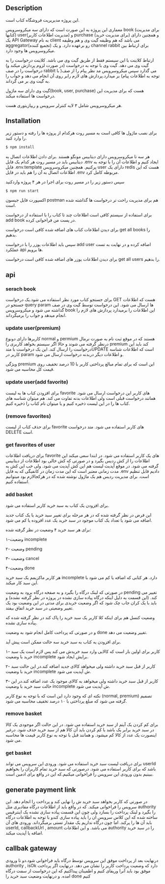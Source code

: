 ## Description

این پروژه مدیریریت فروشگاه کتاب است.

 معماری این پروژه به این صورت است که دارای سه میکروسرویس book (برای مدیریت کتابها)  user(مدیریت اطلاعات کاربر)  و purchase (برای مدیریت خرید)  و همچنین دارای یک API Gateway به نام client می باشد که هم وظیفه گیت وی  و هم وظیفه aggregator(تجمیع کننده) رو برعهده دارد.
و یک channel rabbit برای ارتباط بین میکروسرویس ها  وجود دارد.

ارتباط کلاینت  با این سیستم فقط از طریق گیت وی می باشد. کلاینت درخواست را به گیت وی می دهد. گیت وی با توجه به درخواست (در صورت لزوم پردازش میکند و) درخواست را در صف rabbit می گذارد سپس میکروسرویس مد نظر پیام را از صف( با توجه به اطلاعات پیام) بر میدارد.پردازش های لازم رابر روی آن انجام می دهد و جواب را به گیت وی بر می گرداند.

گیت وی دارای سه ماژول(book, user, purchase) هست که برای مدیریت این درخواست ها استفاده میکند.

هر میکروسرویس شامل ۳ لایه کنترلر سرویس و ریپازیتوری هست.

## Installation


برای نصب ماژول ها کافی است به مسیر روت هرکدام از پروژه ها را رفته و دستور زیر را وارد کنید.

```bash
$ npm install
```
 

هر سه تا میکروسرویس دارای دیتابیس مونگو هستند .برای دادن اطلاعات اتصال به دیتابیس باید در مسیر روت هر کدام یک فایل .env ایجاد کنیم و اطلاعات آن را با توجه به فایل .env.template پرکنیم.
همچنین میکروسرویس user دارای یک redis هست که این اطلاعات اتصال به آن را هم باید در فایل .env مربوطه کامل کرد.

سپس دستور زیر را در مسیر روت برای اجرا در هر ۴ پروژه واردکنید

```bash
$ npm run start
```

اکسپورت فایل جیسون postman هم برای مدیریت راحت تر درخواست ها گذاشته شده است.

برای استفاده از سیستم کافی است اطلاعات چند تا کتاب را با استفاده از درخواست add book در پست من  فراخوانی کرده. 

برای دیدن اطلاعات کتاب های اضافه شده کافی است درخواست get all books را بدهیم.

 سپس باید اطلاعات یوزر را با درخواست add user اضافه کرده و در نهایت به تست عملکرد api ها  برویم.

برای دیدن اطلاعات یوزر های اضافه شده کافی است درخواست get all users را بدهیم.
## api

### serach book
برای جستجو کتاب مورد نظر استفاده می شود.یک درخواست GET هست که اطلاعات جستجو در query param ها ارسال می شود. این درخواست توسط گیت وی در صف  گذاشته می شود و میکروسرویس book این اطلاعات را برمیدارد پردازش های لازم را انجام میدهد و جواب را برمیگرداند.

### update user(premium)

کاربرها دارای دونوع normal و permium هستند که در موقع ثبت نام به صورت نرمال درنظر گرفته می شوند و حالا اگر سیستم بخواهد کاربری را premium کند باید این درخواست را ارسال کند. 
این یک درخواست با متدUPDATE است که اطلاعات شناسه کاربر در param و اطلاعات دیگر دربدنه درخواست ارسال می شود. 

ویژگی premium این است که برای تمام مبالغ پرداختی کاربر با 
10 درصد تخفیف روی قیمت کل محاسبه می شود.

### update user(add favorite)

برای افزودن کتاب ها به لیست favorite  های کاربر این درخواست ارسال می شود. 
همانند درخواست قبلی است ولی اطلاعات بدنه تفاوت می کند.
هم میتوان شناسه های کتاب ها را در این لیست ذخیره کنیم و یا میتوان نام کتاب را ذخیره کنیم.
### (remove favorites)

برای حذف کتاب از لیست favorite های کاربر استفاده می شود. متد درخواست DELETE است.

### get favorites of user
برای دریافت اطلاعات favorite های یک کاربر استفاده می شود.
در ابتدا سعی میکند این اطلاعات را از کش ردیس بگیرد و در صورتی که کش خالی بود اطلاعات از دیتابیس گرفته می شود. در موقع آپدیت لیست هم این کش آپدیت می شود.
ولی خب این کش یه مدت زمانی معتبر است که این مدت زمان در کانفیگی که به فایل .env دادیم قابل تنظیم است.
برای مدیریت ردیس هم یک ماژول نوشته شده که در هرکجالازم بود میتوانیم استفاده کنیم.


### add basket

برای افزودن یک کتاب به سبد خرید کاربر استفاده می شود.


این فرض  در نظر گرفته شده که در هر مرحله برای تغییر سبد خرید یا یک کتاب جدید اضافه می شود یا تعداد یک کتاب  موجود در سبد خرید یک عدد افزوده یا کم می شود.

برای هر سبد خرید ۴ وضعیت در نظر گرفته شده: 

۱-وضعیت incomplete  

۲- وضعیت pending

۳- وضعیت cancel

۴-وضعیت  done

هر کاربر ماکزیمم یک سبد خرید incomplete دارد. هر کتابی که اضافه یا کم می شود با این سبد کار میکند.

در صورتی که لینک درگاه را بگیرد و به صفحه درگاه برود به وضعیت pending تغییر می کند. (این قسمت به دلیل اینکه درگاه پیاده سازی نشده در پروژه در نظر گرفته نشده) و باید با یک کران جاب چک شود که اگر وضعیت خریدی برای مدتی در این وضعیت بود یک تغییر وضعیتی در سبد خرید اتفاق بیفتد.

وضعیت کنسل هم برای اینکه کلا کاربر یک سبد خرید را پاک کند در نظر گرفته شده که پیاده سازی نشده.

و در صورتی که پرداخت کامل انجام شود به وضعیت done تغییر وضعیت می دهد.

برای افزودن یه کتاب به سبد خرید سه  حالت ممکن است پیش آید.

۱- کاربر برای اولین بار است که کالایی وارد سبد خریدش می کند پس لازم است یک سبد خرید با وضعیت incomplete برایش ایجاد شود.

۲- کاربر از قبل سبد خرید داشته ولی  میخواهد کالای جدید اضافه کند.در این حالت سبد خرید با وضعیت incomplete ش آپدیت می شود.

۳- کاربر از قبل سبد خرید داشته ولی میخواهد به کالای موجود یک عدد اضافه کند.در این حالت سبد خرید با وضعیت incomplete ش آپدیت می شود.

نکته ای که وجود دارد این است که با توجه به نوع کاربر (normal, premium) تصمیم گرفته می شود که مبلغ پرداختی با ۱۰ درصد تخفیف محاسبه می شود.

### remove basket

برای کم کردن یک آیتم از سبد خرید استفاده می شود.
در این حالت اگر موجودی یک کالا در سبد خرید برابر یک باشد با کم کردن باید آن کالا هم از سبد خرید حذف شود.
درغیر اینصورت یک عدد از کالا کم میشود.
و همانند قبل با توجه به نوع کاربر قیمت ها محاسبه می شود.

### get basket

برای دریافت لیست سبد خرید استفاده می شود. ورودی این سرویس می تواند userId باشد که برای کاربر استفاده می شود. درصورتی که  سبد خرید تمام کاربران را بخواهیم ببینیم بدون ورودی این سرویس را فراخوانی میکنیم.که این در واقع برای ادمین است.

## generate payment link
در صورتی که کاربر بخواهد سبد خرید ش را نهایی کند و  پرداخت را انجام دهد. این سرویس را فراخوانی میکند.
که در واقع باید از اطلاعات درگاه مقادیری مثل authority را بگیرد و لینک پرداخت را بسازد ولی چون این قسمت پیاده سازی نشده یک اینترفیس  ساخته شده که این کلاس سرویس ان را باید پیاده سازی کندو با توجه به اطلاعات درگاه باید آن ها را پرکند. اما چون درگاه نداریم یک مقدار تستی برمیگرداند.
ورودی های آن userId, callbackUrl , amount  می باشد.
و این اطلاعات authority  را در سبد خرید اضافه یا آپدیت میکند.
## callbak gateway

درنهایت بعد از پرداخت موفق این سرویس توسط درگاه باید فراخوانی شود.دو تا ورودی authority , isOk دارد که  وضعیت پرداخت کاربر را نشان می دهد.
درنهایت اگر پرداخت موفق بود باید آنرا وریفای کنیم و اطمینان پیداکنیم که این درخواست از سمت درگاه امده. و درنهایت وضعیت سبد خرید را done کنیم 